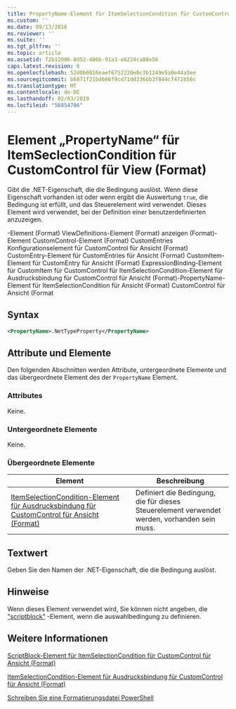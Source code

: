 ```yaml
---
title: PropertyName-Element für ItemSelectionCondition für CustomControl für Ansicht (Format) | Microsoft-Dokumentation
ms.custom: ''
ms.date: 09/13/2016
ms.reviewer: ''
ms.suite: ''
ms.tgt_pltfrm: ''
ms.topic: article
ms.assetid: f2b12006-8d52-486b-91a3-e6224ca80e56
caps.latest.revision: 6
ms.openlocfilehash: 52d0b0816eaef6752220e0c3b1249e5a0e44a3ee
ms.sourcegitcommit: b6871f21bd666f9cd71dd336bb3f844cf472b56c
ms.translationtype: MT
ms.contentlocale: de-DE
ms.lasthandoff: 02/03/2019
ms.locfileid: "56854786"
---
```

# <a name="propertyname-element-for-itemselectioncondition-for-customcontrol-for-view-format"></a>Element „PropertyName“ für ItemSeclectionCondition für CustomControl für View (Format)

Gibt die .NET-Eigenschaft, die die Bedingung auslöst. Wenn diese Eigenschaft vorhanden ist oder wenn ergibt die Auswertung `true`, die Bedingung ist erfüllt, und das Steuerelement wird verwendet. Dieses Element wird verwendet, bei der Definition einer benutzerdefinierten anzuzeigen.

-Element (Format) ViewDefinitions-Element (Format) anzeigen (Format)-Element CustomControl-Element (Format) CustomEntries Konfigurationselement für CustomControl für Ansicht (Format) CustomEntry-Element für CustomEntries für Ansicht (Format) CustomItem-Element für CustomEntry für Ansicht (Format) ExpressionBinding-Element für CustomItem für CustomControl für ItemSelectionCondition-Element für Ausdrucksbindung für CustomControl für Ansicht (Format)-PropertyName-Element für ItemSelectionCondition für Ansicht (Format) CustomControl für Ansicht (Format

## <a name="syntax"></a>Syntax

```xml
<PropertyName>.NetTypeProperty</PropertyName>
```

## <a name="attributes-and-elements"></a>Attribute und Elemente

Den folgenden Abschnitten werden Attribute, untergeordnete Elemente und das übergeordnete Element des der `PropertyName` Element.

### <a name="attributes"></a>Attributes

Keine.

### <a name="child-elements"></a>Untergeordnete Elemente

Keine.

### <a name="parent-elements"></a>Übergeordnete Elemente

|Element|Beschreibung|
|-------------|-----------------|
|[ItemSelectionCondition-Element für Ausdrucksbindung für CustomControl für Ansicht (Format)](./itemselectioncondition-element-for-expressionbinding-for-customcontrol-format.md)|Definiert die Bedingung, die für dieses Steuerelement verwendet werden, vorhanden sein muss.|

## <a name="text-value"></a>Textwert

Geben Sie den Namen der .NET-Eigenschaft, die die Bedingung auslöst.

## <a name="remarks"></a>Hinweise

Wenn dieses Element verwendet wird, Sie können nicht angeben, die ["scriptblock"](./scriptblock-element-for-itemselectioncondition-for-customcontrol-for-view-format.md) -Element, wenn die auswahlbedingung zu definieren.

## <a name="see-also"></a>Weitere Informationen

[ScriptBlock-Element für ItemSelectionCondition für CustomControl für Ansicht (Format)](./scriptblock-element-for-itemselectioncondition-for-customcontrol-for-view-format.md)

[ItemSelectionCondition-Element für Ausdrucksbindung für CustomControl für Ansicht (Format)](./itemselectioncondition-element-for-expressionbinding-for-customcontrol-format.md)

[Schreiben Sie eine Formatierungsdatei PowerShell](./writing-a-powershell-formatting-file.md)
